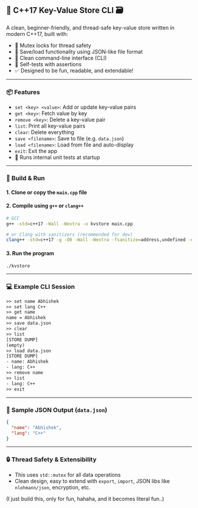 
## 🔐 C++17 Key-Value Store CLI 🗃️

A clean, beginner-friendly, and thread-safe key-value store written in modern C++17, built with:

* 🧵 Mutex locks for thread safety
* 💾 Save/load functionality using JSON-like file format
* 📜 Clean command-line interface (CLI)
* 🧪 Self-tests with assertions
* ✅ Designed to be fun, readable, and extendable!

---

### 📦 Features

* `set <key> <value>`: Add or update key-value pairs
* `get <key>`: Fetch value by key
* `remove <key>`: Delete a key-value pair
* `list`: Print all key-value pairs
* `clear`: Delete everything
* `save <filename>`: Save to file (e.g. `data.json`)
* `load <filename>`: Load from file and auto-display
* `exit`: Exit the app
* 🧪 Runs internal unit tests at startup

---

### 🚀 Build & Run

#### 1. Clone or copy the `main.cpp` file

#### 2. Compile using `g++` or `clang++`

```bash
# GCC
g++ -std=c++17 -Wall -Wextra -o kvstore main.cpp

# or Clang with sanitizers (recommended for dev)
clang++ -std=c++17 -g -O0 -Wall -Wextra -fsanitize=address,undefined -o kvstore main.cpp
```

#### 3. Run the program

```bash
./kvstore
```

---

### 💻 Example CLI Session

```txt
>> set name Abhishek
>> set lang C++
>> get name
name = Abhishek
>> save data.json
>> clear
>> list
[STORE DUMP]
(empty)
>> load data.json
[STORE DUMP]
- name: Abhishek
- lang: C++
>> remove name
>> list
- lang: C++
>> exit
```

---

### 📁 Sample JSON Output (`data.json`)

```json
{
  "name": "Abhishek",
  "lang": "C++"
}
```

---

### 🔒 Thread Safety & Extensibility

* This uses `std::mutex` for all data operations
* Clean design, easy to extend with `export`, `import`, JSON libs like `nlohmann/json`, encryption, etc.

(I just build this, only for fun, hahaha, and it becomes literal fun..)

